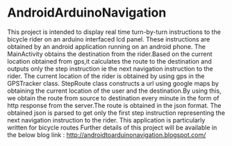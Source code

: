 AndroidArduinoNavigation
========================
This project is intended to display real time turn-by-turn instructions to the bicycle rider on an arduino interfaced
lcd panel. These instructions are obtained by an android application running on an android phone.
The MainActivity obtains the destination from the rider.Based on the current location obtained from gps,it calculates the 
route to the destination and outputs only the step instruction ie the next navigation instruction to the rider.
The current location of the rider is obtained by using gps in the GPSTracker class.
StepRoute class constructs a url using google maps by obtaining the current location of the user and the destination.By using this,
we obtain the route from source to destination every minute in the form of http response from the server.The route is obtained
in the json format. The obtained json is parsed to get only the first step instruction representing the next navigation instruction to the rider.
This application is particularly written for bicycle routes
Further details of this project will be available in the below blog link :
http://androidtoarduinonavigation.blogspot.com/


